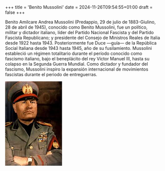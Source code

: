 +++
title = 'Benito Mussolini'
date = 2024-11-26T09:54:55+01:00
draft = false
+++

Benito Amilcare Andrea Mussolini (Predappio, 29 de julio de 1883-Giulino, 28 de abril de 1945), conocido como Benito Mussolini, fue un político, militar y dictador italiano, líder del Partido Nacional Fascista y del Partido Fascista Republicano; y presidente del Consejo de Ministros Reales de Italia desde 1922 hasta 1943. Posteriormente fue Duce —guía— de la República Social Italiana desde 1943 hasta 1945, año de su fusilamiento. Mussolini estableció un régimen totalitario durante el período conocido como fascismo italiano, bajo el beneplácito del rey Víctor Manuel III, hasta su colapso en la Segunda Guerra Mundial. Como dictador y fundador del fascismo, Mussolini inspiro la expansión internacional de movimientos fascistas durante el periodo de entreguerras.

![mussolini](../img/mussolini.jpg)
